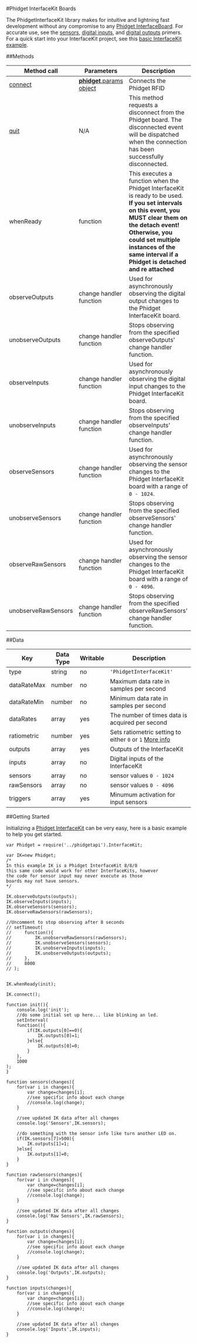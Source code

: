 #Phidget InterfaceKit Boards

The PhidgetInterfaceKit library makes for intuitive and lightning fast development without any compromise to any [Phidget InterfaceBoard](http://www.phidgets.com/products.php?category=0). For accurate use, see the [sensors](http://www.phidgets.com/docs/Analog_Input_Primer), [digital inputs](http://www.phidgets.com/docs/Digital_Input_Primer), and [digital outputs](http://www.phidgets.com/docs/Digital_Output_Primer) primers. For a quick start into your InterfaceKit project, see this [basic InterfaceKit example](https://github.com/RIAEvangelist/node-phidget-API/blob/master/examples/InterfaceKit.js).

##Methods

|Method call|Parameters|Description|
|-----------|----------|-----------|
|[connect](https://github.com/RIAEvangelist/node-phidget-API/blob/master/docs/Phidget.md#connecting--phidgetparams)|[__phidget__.params object](https://github.com/RIAEvangelist/node-phidget-API/blob/master/docs/Phidget.md#connecting--phidgetparams)|Connects the Phidget RFID|
|[quit](https://github.com/RIAEvangelist/node-phidget-API/blob/master/docs/Phidget.md#methods)|N/A |This method requests a disconnect from the Phidget board.  The disconnected event will be dispatched when the connection has been successfully disconnected.|
|whenReady|function|This executes a function when the Phidget InterfaceKit is ready to be used. __If you set intervals on this event, you MUST clear them on the detach event! Otherwise, you could set multiple instances of the same interval if a Phidget is detached and re attached__|
|observeOutputs|change handler function|Used for asynchronously observing the digital output changes to the Phidget InterfaceKit board.|
|unobserveOutputs|change handler function|Stops observing from the specified observeOutputs' change handler function.|
|observeInputs|change handler function|Used for asynchronously observing the digital input changes to the Phidget InterfaceKit board.|
|unobserveInputs|change handler function|Stops observing from the specified observeInputs' change handler function.|
|observeSensors|change handler function|Used for asynchronously observing the sensor changes to the Phidget InterfaceKit board with a range of `0 - 1024`.|
|unobserveSensors|change handler function|Stops observing from the specified observeSensors' change handler function.|
|observeRawSensors|change handler function|Used for asynchronously observing the sensor changes to the Phidget InterfaceKit board with a range of `0 - 4096`.|
|unobserveRawSensors|change handler function|Stops observing from the specified observeRawSensors' change handler function.|

##Data

|Key|Data Type|Writable|Description|
|---|---------|--------|-----------|
|type|string|no|`'PhidgetInterfaceKit'`|
|dataRateMax|number|no|Maximum data rate in samples per second|
|dataRateMin|number|no|Minimum data rate in samples per second|
|dataRates|array|yes|The number of times data is acquired per second|
|ratiometric|number|yes|Sets ratiometric setting to either `0` or `1` [More info](http://www.phidgets.com/docs/Analog_Input_Primer#Ratiometric_Configuration)|
|outputs|array|yes|Outputs of the InterfaceKit|
|inputs|array|no|Digital inputs of the InterfaceKit|
|sensors|array|no|sensor values `0 - 1024`|
|rawSensors|array|no|sensor values `0 - 4096`|
|triggers|array|yes|Minumum activation for input sensors|

##Getting Started

Initializing a [Phidget InterfaceKit](http://www.phidgets.com/products.php?category=0) can be very easy, here is a basic example to help you get started.

    var Phidget = require('../phidgetapi').InterfaceKit;

    var IK=new Phidget;
    /*
    In this example IK is a Phidget InterfaceKit 8/8/8
    this same code would work for other InterfaceKits, however
    the code for sensor input may never execute as those
    boards may not have sensors.
    */

    IK.observeOutputs(outputs);
    IK.observeInputs(inputs);
    IK.observeSensors(sensors);
    IK.observeRawSensors(rawSensors);

    //Uncomment to stop observing after 8 seconds
    // setTimeout(
    //     function(){
    //         IK.unobserveRawSensors(rawSensors);
    //         IK.unobserveSensors(sensors);
    //         IK.unobserveInputs(inputs);
    //         IK.unobserveOutputs(outputs);
    //     },
    //     8000
    // );


    IK.whenReady(init);

    IK.connect();

    function init(){
        console.log('init');
        //do some initial set up here... like blinking an led.
        setInterval(
        function(){
            if(IK.outputs[0]==0){
                IK.outputs[0]=1;
            }else{
                IK.outputs[0]=0;
            }
        },
        1000
    );
    }

    function sensors(changes){
        for(var i in changes){
            var change=changes[i];
            //see specific info about each change
            //console.log(change);
        }

        //see updated IK data after all changes
        console.log('Sensors',IK.sensors);

        //do something with the sensor info like turn another LED on.
        if(IK.sensors[7]>500){
            IK.outputs[1]=1;
        }else{
            IK.outputs[1]=0;
        }
    }

    function rawSensors(changes){
        for(var i in changes){
            var change=changes[i];
            //see specific info about each change
            //console.log(change);
        }

        //see updated IK data after all changes
        console.log('Raw Sensors',IK.rawSensors);
    }

    function outputs(changes){
        for(var i in changes){
            var change=changes[i];
            //see specific info about each change
            //console.log(change);
        }

        //see updated IK data after all changes
        console.log('Outputs',IK.outputs);
    }

    function inputs(changes){
        for(var i in changes){
            var change=changes[i];
            //see specific info about each change
            //console.log(change);
        }

        //see updated IK data after all changes
        console.log('Inputs',IK.inputs);
    }
